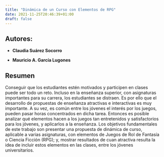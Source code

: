 ```yaml
---
title: "Dinámica de un Curso con Elementos de RPG"
date: 2021-11-25T20:46:39+01:00
draft: false
---
```


## Autores:

* __Claudia Suárez Socorro__

* __Mauricio A. Garcı́a Lugones__

## Resumen
Conseguir que los estudiantes estén motivados y participen en clases puede ser todo un reto. Incluso en la enseñanza superior, con asignaturas importantes para su carrera, los estudiantes se distraen. Es por ello que el desarrollo de propuestas de enseñanza atractivas e interactivas es muy importante. A su vez, es común entre los jóvenes el interés por los juegos, pueden pasar horas concentrados en dicha tarea. Entonces es posible analizar qué elementos hacen a los juegos tan entretenidos y satisfactorios para los jóvenes, y aplicarlos a la enseñanza. Los objetivos fundamentales de este trabajo son presentar una propuesta de dinámica de curso, aplicable a varias asignaturas, con elementos de Juegos de Rol de Fantası́a o Ciencia Ficción (RPG); y, mostrar resultados de cuan atractiva resulta la idea de incluir estos elementos en las clases, entre los jóvenes universitarios. 